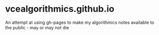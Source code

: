 # vcealgorithmics.github.io
An attempt at using gh-pages to make my algorithmics notes available to the public - may or may not die

